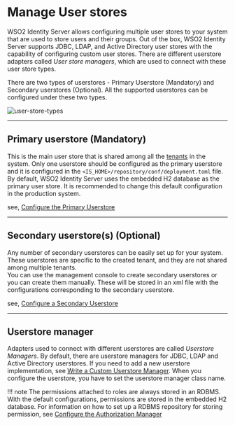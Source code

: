 # Manage User stores

WSO2 Identity Server allows configuring multiple user stores to your system that
are used to store users and their groups. Out of the box, WSO2
Identity Server supports JDBC, LDAP, and Active Directory user stores with the
capability of configuring custom user stores. There are different userstore adapters called *User store managers*, which are used to connect
with these user store types.

There are two types of userstores - Primary Userstore (Mandatory) and
Secondary userstores (Optional). All the supported userstores can be
configured under these two types.

![user-store-types]({{base_path}}/assets/img/deploy/user-store-types.png) 

---

## Primary userstore (Mandatory)

This is the main user store that is shared among all the
[tenants]({{base_path}}/references/concepts/introduction-to-multitenancy/)
in the system. Only one userstore should be configured as the primary
userstore and it is configured in the
`<IS_HOME>/repository/conf/deployment.toml` file. By default,
WSO2 Identity Server uses the embedded H2 database as the primary user store.
It is recommended to change this default configuration in the production
system.

see, [Configure the Primary Userstore]({{base_path}}/guides/users/user-stores/primary-user-store/)

---

## Secondary userstore(s) (Optional)

Any number of secondary userstores can be easily set up for your system.
These userstores are specific to the created tenant, and they are
not shared among multiple tenants.  
You can use the management console to create secondary userstores or
you can create them manually. These will be stored in an xml file with the
configurations corresponding to the secondary userstore.

see, [Configure a Secondary Userstore]({{base_path}}/guides/users/user-stores/configure-secondary-user-stores)

---

## Userstore manager

Adapters used to connect with different userstores are called *Userstore Managers*. By default, there are userstore managers for JDBC,
LDAP and Active Directory userstores. If you need to add a new userstore implementation, see [Write a Custom Userstore
Manager]({{base_path}}/references/extend/write-a-custom-user-store-manager). When you configure the
userstore, you have to set the userstore manager class name.

!!! note 
    The permissions attached to roles are always stored in an RDBMS. With
    the default configurations, permissions are stored in the embedded H2
    database. For information on how to set up a RDBMS repository for
    storing permission, see [Configure the Authorization
    Manager]({{base_path}}/deploy/configure-the-authorization-manager)
